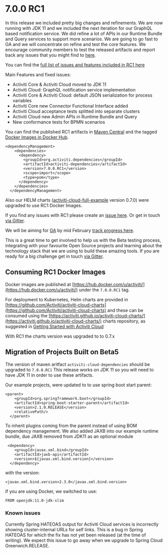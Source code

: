 # 7.0.0 RC1

In this release we included pretty big changes and refinements. We are now running with JDK 11 and we included the next iteration for our GraphQL based notification service. We did refine a lot of APIs in our Runtime Bundle and Query services to support more scenarios. We are going to go fast to GA and we will concentrate on refine and test the core features. We encourage community members to test the released artifacts and report back any issues that you might find to [here](https://github.com/Activiti/Activiti/).

You can find the [full list of  issues and features included in RC1 here](https://github.com/Activiti/Activiti/milestone/11?closed=1)

Main Features and fixed issues:
- Activiti Core & Activiti Cloud moved to JDK 11
- Activiti Cloud: GraphQL notification service implementation
- Activiti Core & Activiti Cloud: default JSON serialization for process variables 
- Activiti Core new Connector Functional Interface added
- Activiti Cloud acceptance tests splitted into separate clusters
- Activiti Cloud new Admin APIs in Runtime Bundle and Query
- New conformance tests for BPMN scenarios


You can find the published RC1 artifacts in [Maven Central](https://search.maven.org/artifact/org.activiti.cloud.dependencies/activiti-cloud-dependencies/7.0.0.RC1/pom) and the tagged [Docker Images in Docker Hub](https://hub.docker.com/u/activiti/).

```
<dependencyManagement>
    <dependencies>
      <dependency>
        <groupId>org.activiti.dependencies</groupId>
        <artifactId>activiti-dependencies</artifactId>
        <version>7.0.0.RC1</version>
        <scope>import</scope>
        <type>pom</type>
      </dependency>
    </dependencies>
  </dependencyManagement>
```

Also our HELM charts \([activiti-cloud-full-example](https://github.com/Activiti/activiti-cloud-charts/tree/master/activiti-cloud-full-example) version 0.7.0\) were upgraded to use RC1 Docker Images.

If you find any issues with RC1 please create an [issue here](https://github.com/activiti/activiti/issues). Or get in touch [via Gitter](https://gitter.im/Activiti/Activiti7?utm_source=share-link&utm_medium=link&utm_campaign=share-link).

We will be aiming for [GA](https://github.com/activiti/activiti/issues?q=is%3Aopen+is%3Aissue+milestone%3ARC1) by mid February [track progress here](https://github.com/Activiti/Activiti/milestone/18).

This is a great time to get involved to help us with the Beta testing process, integrating with your favourite Open Source projects and learning about the technology stack that we are using to build these amazing tools. If you are ready for a big challenge get in touch [via Gitter](https://gitter.im/Activiti/Activiti7?utm_source=share-link&utm_medium=link&utm_campaign=share-link).

## Consuming RC1 Docker Images

Docker images are published at [https://hub.docker.com/u/activiti/](https://hub.docker.com/u/activiti/) under the `7.0.0.RC1` tag.

For deployment to Kubernetes, Helm charts are provided in [https://github.com/Activiti/activiti-cloud-charts](https://github.com/Activiti/activiti-cloud-charts) and these can be consumed using the [https://activiti.github.io/activiti-cloud-charts/](https://activiti.github.io/activiti-cloud-charts/) charts repository, as suggested in [Getting Started with Activiti Cloud](https://activiti.gitbook.io/activiti-7-developers-guide/getting-started/getting-started-activiti-cloud)

With RC1 the charts version was upgraded to to 0.7.x

## Migration of Projects Built on Beta5

The version of maven aritfact `activiti-cloud-dependencies` should be upgraded to `7.0.0.RC1`
This release works on JDK 11 so you will need to have JDK 11 in order to use these artifacts. 

Our example projects, were updated to to use spring boot start parent: 
```
<parent>
    <groupId>org.springframework.boot</groupId>
    <artifactId>spring-boot-starter-parent</artifactId>
    <version>2.1.0.RELEASE</version>
    <relativePath/> 
  </parent>
```
To inherit plugins coming from the parent instead of using BOM dependency management. 
We also added JAXB into our example runtime bundle, due JAXB removed from JDK11 as an optional module
```
 <dependency>
    <groupId>javax.xml.bind</groupId>
    <artifactId>jaxb-api</artifactId>
    <version>${javax.xml.bind.version}</version>
  </dependency>
```

with the version:
```
<javax.xml.bind.version>2.3.0</javax.xml.bind.version>
```

If you are using Docker, we switched to use:

```
FROM openjdk:11.0-jdk-slim
```

### Known issues

Currently Spring HATEOAS output for Activiti Cloud services is incorrectly showing cluster-internal URLs for self links. This is a bug in Spring HATEOAS for which the fix has not yet been released \(at the time of writing\). We expect this issue to go away when we upgrade to Spring Cloud Greenwich.RELEASE.



